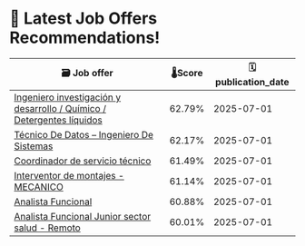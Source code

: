 # 🚀 Latest Job Offers Recommendations!
| 🗃️ **Job offer** | 🌡️**Score** | 🗓️ **publication_date** |
|---|---|---|
| [Ingeniero investigación y desarrollo / Químico / Detergentes líquidos](https://co.linkedin.com/jobs/view/ingeniero-investigaci%C3%B3n-y-desarrollo-qu%C3%ADmico-detergentes-l%C3%ADquidos-at-casaluker-s-a-4260277811) | 62.79% | 2025-07-01 |
| [Técnico De Datos – Ingeniero De Sistemas](https://co.linkedin.com/jobs/view/t%C3%A9cnico-de-datos-%E2%80%93-ingeniero-de-sistemas-at-niujobs-pro-4258749269) | 62.17% | 2025-07-01 |
| [Coordinador de servicio técnico](https://co.linkedin.com/jobs/view/coordinador-de-servicio-t%C3%A9cnico-at-grupo-colors-equipos-y-monturas-4260294499) | 61.49% | 2025-07-01 |
| [Interventor de montajes - MECANICO](https://co.linkedin.com/jobs/view/interventor-de-montajes-mecanico-at-integracion-de-ingenieria-y-servicios-sas-4260280269) | 61.14% | 2025-07-01 |
| [Analista Funcional](https://co.linkedin.com/jobs/view/analista-funcional-at-gft-technologies-4256947099) | 60.88% | 2025-07-01 |
| [Analista Funcional Junior sector salud - Remoto](https://co.linkedin.com/jobs/view/analista-funcional-junior-sector-salud-remoto-at-gft-technologies-latam-4260436234) | 60.01% | 2025-07-01 |
